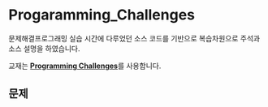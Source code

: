 # Progaramming_Challenges


문제해결프로그래밍 실습 시간에 다루었던 소스 코드를 기반으로 복습차원으로 주석과 소스 설명을 하였습니다.

교재는 [**Programming Challenges**](http://www.programming-challenges.com)를 사용합니다.


## 문제 
